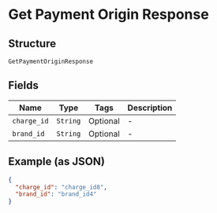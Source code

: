 
# Get Payment Origin Response

## Structure

`GetPaymentOriginResponse`

## Fields

| Name | Type | Tags | Description |
|  --- | --- | --- | --- |
| `charge_id` | `String` | Optional | - |
| `brand_id` | `String` | Optional | - |

## Example (as JSON)

```json
{
  "charge_id": "charge_id8",
  "brand_id": "brand_id4"
}
```

